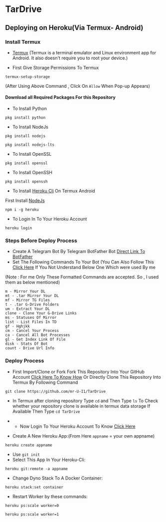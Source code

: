 # TarDrive
## Deploying on Heroku(Via Termux- Android)

### Install Termux
- [Termux](https://termux.com/)
(Termux is a terminal emulator and Linux environment app for Android. It also doesn't require you to root your device.)

- First Give Storage Permissions To Termux
```
termux-setup-storage
```
(After Using Above Command , Click On ```Allow``` When Pop-up Appears)

#### Download all Required Packages For this Repository
- To Install Python
```
pkg install python
```
- To Install NodeJs
```
pkg install nodejs
```
```
pkg install nodejs-lts
```
- To Install OpenSSL
```
pkg install openssl
```
- To Install OpenSSH
```
pkg install openssh
```
- To Install [Heroku Cli](https://devcenter.heroku.com/articles/heroku-cli) On Termux Android

First Install [NodeJs](https://github.com/com/TarDrive/README.md/19)
```
npm i -g heroku
```
- To Login In To Your Heroku Account
```
heroku login
```
### Steps Before Deploy Process
- Create A Telegram Bot By Telegram BotFather Bot [Direct Link To BotFather](https://t.me/BotFather)
- Set The Following Commands To Your Bot
(You Can Also Follow This [Click Here](https://github.com/arghyac35/aria-telegram-mirror-bot/README.md#L15) If You Not Understand Below One Which were used By me

(Note : For me Only These Formatted Commands are accepted. So , I used them as below mentioned)
```
m - Mirror Your DL
mt - .tar Mirror Your DL
mf - Mirror TG Files
t - .tar G-Drive Folders
um - Extract Your DL
clone - Clone Your G-Drive Links
ms - Statuses Of Mirror
list - List Files In TD
gf - Hghjkk
cm - Cancel Your Process
ca - Cancel All Bot Processes
gl - Get Index Link Of File
disk - Stats Of Bot
count - Drive Url Info
```

### Deploy Process
- First Import/Clone or Fork Fork This Repository Into Your GitHub Account [Click Here To Know How](https://t.me/MortalViking) Or Directly Clone This Repository Into Termux By Following Command
```
git clone https://github.com/mr-U-I1/TarDrive
```
- In Termux after cloning repository
Type ```cd``` and Then Type ```ls``` To Check whether your repository clone is available in termux data storage
If Available Then Type ```cd TarDrive```
- - Now Login To Your Heroku Account To Know [Click Here](https://t.me/MortalViking)

- Create A New Heroku App:(From Here ```appname``` = your own appname)
```
heroku create appname	
```
- Use ```git init```
- Select This App In Your Heroku-Cli: 
```
heroku git:remote -a appname
```
- Change Dyno Stack To A Docker Container:
```
heroku stack:set container
```



- Restart Worker by these commands:
```
heroku ps:scale worker=0
```
```
heroku ps:scale worker=1
```	 
